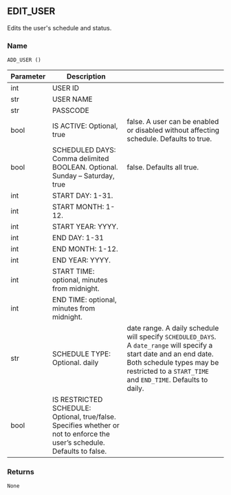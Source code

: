 ## EDIT\_USER

Edits the user's schedule and status.


### Name

`ADD_USER ()`


| Parameter | Description                                                                                                               |                                                                                                                                                                                                                  |
| --------- | ------------------------------------------------------------------------------------------------------------------------- | :--------------------------------------------------------------------------------------------------------------------------------------------------------------------------------------------------------------- |
| int       | USER ID                                                                                                                   |                                                                                                                                                                                                                  |
| str       | USER NAME                                                                                                                 |                                                                                                                                                                                                                  |
| str       | PASSCODE                                                                                                                  |                                                                                                                                                                                                                  |
| bool      | IS ACTIVE: Optional, true                                                                                                 | false. A user can be enabled or disabled without affecting schedule. Defaults to true.                                                                                                                           |
| bool      | SCHEDULED DAYS: Comma delimited BOOLEAN. Optional. Sunday – Saturday, true                                                | false. Defaults all true.                                                                                                                                                                                        |
| int       | START DAY:  1-31.                                                                                                         |                                                                                                                                                                                                                  |
| int       | START MONTH: 1-12.                                                                                                        |                                                                                                                                                                                                                  |
| int       | START YEAR:  YYYY.                                                                                                        |                                                                                                                                                                                                                  |
| int       | END DAY: 1-31                                                                                                             |                                                                                                                                                                                                                  |
| int       | END MONTH:  1-12.                                                                                                         |                                                                                                                                                                                                                  |
| int       | END YEAR:  YYYY.                                                                                                          |                                                                                                                                                                                                                  |
| int       | START TIME:  optional, minutes from midnight.                                                                             |                                                                                                                                                                                                                  |
| int       | END TIME: optional, minutes from midnight.                                                                                |                                                                                                                                                                                                                  |
| str       | SCHEDULE TYPE: Optional. daily                                                                                            | date range. A daily schedule will specify `SCHEDULED_DAYS`. A `date_range` will specify a start date and an end date. Both schedule types may be restricted to a `START_TIME` and `END_TIME`. Defaults to daily. |
| bool      | IS RESTRICTED SCHEDULE: Optional, true/false. Specifies whether or not to enforce the user’s schedule. Defaults to false. |                                                                                                                                                                                                                  |


### Returns

`None`
